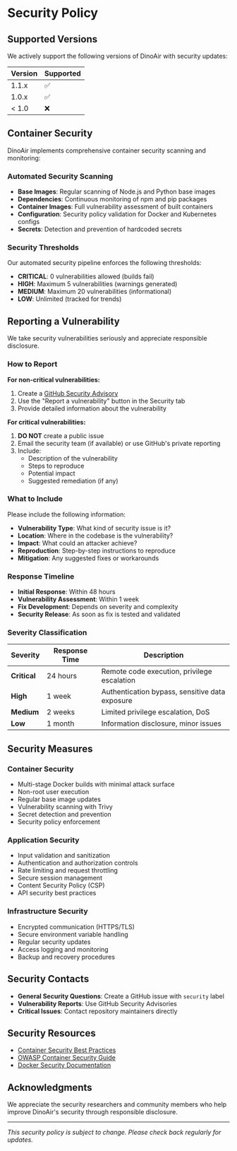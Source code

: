 # Security Policy

## Supported Versions

We actively support the following versions of DinoAir with security updates:

| Version | Supported          |
| ------- | ------------------ |
| 1.1.x   | :white_check_mark: |
| 1.0.x   | :white_check_mark: |
| < 1.0   | :x:                |

## Container Security

DinoAir implements comprehensive container security scanning and monitoring:

### Automated Security Scanning

- **Base Images**: Regular scanning of Node.js and Python base images
- **Dependencies**: Continuous monitoring of npm and pip packages
- **Container Images**: Full vulnerability assessment of built containers
- **Configuration**: Security policy validation for Docker and Kubernetes configs
- **Secrets**: Detection and prevention of hardcoded secrets

### Security Thresholds

Our automated security pipeline enforces the following thresholds:

- **CRITICAL**: 0 vulnerabilities allowed (builds fail)
- **HIGH**: Maximum 5 vulnerabilities (warnings generated)
- **MEDIUM**: Maximum 20 vulnerabilities (informational)
- **LOW**: Unlimited (tracked for trends)

## Reporting a Vulnerability

We take security vulnerabilities seriously and appreciate responsible disclosure.

### How to Report

**For non-critical vulnerabilities:**
1. Create a [GitHub Security Advisory](https://github.com/Dinopit/DinoAirPublic/security/advisories)
2. Use the "Report a vulnerability" button in the Security tab
3. Provide detailed information about the vulnerability

**For critical vulnerabilities:**
1. **DO NOT** create a public issue
2. Email the security team (if available) or use GitHub's private reporting
3. Include:
   - Description of the vulnerability
   - Steps to reproduce
   - Potential impact
   - Suggested remediation (if any)

### What to Include

Please include the following information:
- **Vulnerability Type**: What kind of security issue is it?
- **Location**: Where in the codebase is the vulnerability?
- **Impact**: What could an attacker achieve?
- **Reproduction**: Step-by-step instructions to reproduce
- **Mitigation**: Any suggested fixes or workarounds

### Response Timeline

- **Initial Response**: Within 48 hours
- **Vulnerability Assessment**: Within 1 week
- **Fix Development**: Depends on severity and complexity
- **Security Release**: As soon as fix is tested and validated

### Severity Classification

| Severity | Response Time | Description |
|----------|---------------|-------------|
| **Critical** | 24 hours | Remote code execution, privilege escalation |
| **High** | 1 week | Authentication bypass, sensitive data exposure |
| **Medium** | 2 weeks | Limited privilege escalation, DoS |
| **Low** | 1 month | Information disclosure, minor issues |

## Security Measures

### Container Security
- Multi-stage Docker builds with minimal attack surface
- Non-root user execution
- Regular base image updates
- Vulnerability scanning with Trivy
- Secret detection and prevention
- Security policy enforcement

### Application Security
- Input validation and sanitization
- Authentication and authorization controls
- Rate limiting and request throttling
- Secure session management
- Content Security Policy (CSP)
- API security best practices

### Infrastructure Security
- Encrypted communication (HTTPS/TLS)
- Secure environment variable handling
- Regular security updates
- Access logging and monitoring
- Backup and recovery procedures

## Security Contacts

- **General Security Questions**: Create a GitHub issue with `security` label
- **Vulnerability Reports**: Use GitHub Security Advisories
- **Critical Issues**: Contact repository maintainers directly

## Security Resources

- [Container Security Best Practices](./SECURITY.md)
- [OWASP Container Security Guide](https://owasp.org/www-project-container-security/)
- [Docker Security Documentation](https://docs.docker.com/develop/security-best-practices/)

## Acknowledgments

We appreciate the security researchers and community members who help improve DinoAir's security through responsible disclosure.

---

*This security policy is subject to change. Please check back regularly for updates.*